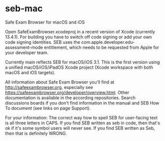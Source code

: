 # seb-mac
Safe Exam Browser for macOS and iOS

Open SafeExamBrowser.xcodeproj in a recent version of Xcode (currently 13.4.1). For building you have to switch off code signing or add your own code signing identities. SEB uses the com.apple.developer.edu-assessment-mode entitlement, which needs to be requested from Apple for your developer team.

Currently main reflects SEB for macOS/iOS 3.1. This is the first version using a unified macOS/iOS/iPadOS Xcode project (Xcode workspace with both macOS and iOS targets). 

All information about Safe Exam Browser you'll find at http://safeexambrowser.org, especially see https://safeexambrowser.org/developer/overview.html. Other documentation is available in the according repositories. Search discussions boards if you don't find  information in the manual and SEB How To document (see links on page Support).

For your information: The correct way how to spell SEB for user-facing text is all three letters in CAPS. If you find SEB written as seb in code, then that's ok if it's some symbol users will never see. If you find SEB written as Seb, then that is definitely WRONG.
